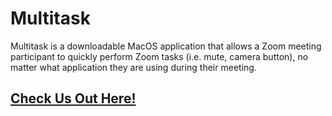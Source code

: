 # Multitask

Multitask is a downloadable MacOS application that allows a Zoom meeting participant to quickly perform Zoom tasks (i.e. mute, camera button), no matter what application they are using during their meeting.  
 

## [Check Us Out Here!](https://multitask.today/)






 
